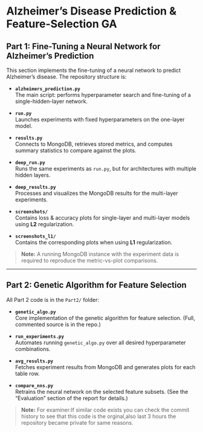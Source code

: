 # Alzheimer’s Disease Prediction & Feature-Selection GA

## Part 1: Fine-Tuning a Neural Network for Alzheimer’s Prediction

This section implements the fine-tuning of a neural network to predict Alzheimer’s disease. The repository structure is:

- **`alzheimers_prediction.py`**  
  The main script: performs hyperparameter search and fine-tuning of a single-hidden-layer network.

- **`run.py`**  
  Launches experiments with fixed hyperparameters on the one-layer model.

- **`results.py`**  
  Connects to MongoDB, retrieves stored metrics, and computes summary statistics to compare against the plots.

- **`deep_run.py`**  
  Runs the same experiments as `run.py`, but for architectures with multiple hidden layers.

- **`deep_results.py`**  
  Processes and visualizes the MongoDB results for the multi-layer experiments.

- **`screenshots/`**  
  Contains loss & accuracy plots for single-layer and multi-layer models using **L2** regularization.

- **`screenshots_l1/`**  
  Contains the corresponding plots when using **L1** regularization.

> **Note:** A running MongoDB instance with the experiment data is required to reproduce the metric-vs-plot comparisons.

---

## Part 2: Genetic Algorithm for Feature Selection

All Part 2 code is in the `Part2/` folder:

- **`genetic_algo.py`**  
  Core implementation of the genetic algorithm for feature selection. (Full, commented source is in the repo.)

- **`run_experiments.py`**  
  Automates running `genetic_algo.py` over all desired hyperparameter combinations.

- **`avg_results.py`**  
  Fetches experiment results from MongoDB and generates plots for each table row.

- **`compare_nns.py`**  
  Retrains the neural network on the selected feature subsets. (See the “Evaluation” section of the report for details.)



> **Note:** For examiner:If similar code exists you can check the commit history to see that this code is the orginal,also last 3 hours the repository became private for same reasons.
